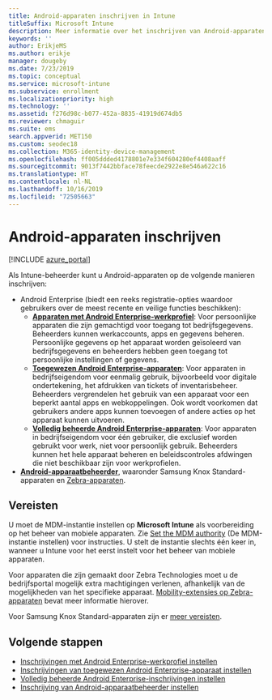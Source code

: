 ```yaml
---
title: Android-apparaten inschrijven in Intune
titleSuffix: Microsoft Intune
description: Meer informatie over het inschrijven van Android-apparaten in Intune.
keywords: ''
author: ErikjeMS
ms.author: erikje
manager: dougeby
ms.date: 7/23/2019
ms.topic: conceptual
ms.service: microsoft-intune
ms.subservice: enrollment
ms.localizationpriority: high
ms.technology: ''
ms.assetid: f276d98c-b077-452a-8835-41919d674db5
ms.reviewer: chmaguir
ms.suite: ems
search.appverid: MET150
ms.custom: seodec18
ms.collection: M365-identity-device-management
ms.openlocfilehash: ff005ddded4178801e7e334f604280ef4408aaff
ms.sourcegitcommit: 9013f7442bbface78feecde2922e8e546a622c16
ms.translationtype: HT
ms.contentlocale: nl-NL
ms.lasthandoff: 10/16/2019
ms.locfileid: "72505663"
---
```

# <a name="enroll-android-devices"></a>Android-apparaten inschrijven

[!INCLUDE [azure_portal](../includes/azure_portal.md)]

Als Intune-beheerder kunt u Android-apparaten op de volgende manieren inschrijven:
- Android Enterprise (biedt een reeks registratie-opties waardoor gebruikers over de meest recente en veilige functies beschikken):
    - [**Apparaten met Android Enterprise-werkprofiel**](android-work-profile-enroll.md): Voor persoonlijke apparaten die zijn gemachtigd voor toegang tot bedrijfsgegevens. Beheerders kunnen werkaccounts, apps en gegevens beheren. Persoonlijke gegevens op het apparaat worden geïsoleerd van bedrijfsgegevens en beheerders hebben geen toegang tot persoonlijke instellingen of gegevens. 
    - [**Toegewezen Android Enterprise-apparaten**](android-kiosk-enroll.md): Voor apparaten in bedrijfseigendom voor eenmalig gebruik, bijvoorbeeld voor digitale ondertekening, het afdrukken van tickets of inventarisbeheer. Beheerders vergrendelen het gebruik van een apparaat voor een beperkt aantal apps en webkoppelingen. Ook wordt voorkomen dat gebruikers andere apps kunnen toevoegen of andere acties op het apparaat kunnen uitvoeren.
    - [**Volledig beheerde Android Enterprise-apparaten**](android-fully-managed-enroll.md): Voor apparaten in bedrijfseigendom voor één gebruiker, die exclusief worden gebruikt voor werk, niet voor persoonlijk gebruik. Beheerders kunnen het hele apparaat beheren en beleidscontroles afdwingen die niet beschikbaar zijn voor werkprofielen. 
- [**Android-apparaatbeheerder**](android-enroll-device-administrator.md), waaronder Samsung Knox Standard-apparaten en [Zebra-apparaten](../configuration/android-zebra-mx-overview.md). 

## <a name="prerequisites"></a>Vereisten

U moet de MDM-instantie instellen op **Microsoft Intune** als voorbereiding op het beheer van mobiele apparaten. Zie [Set the MDM authority](../fundamentals/mdm-authority-set.md) (De MDM-instantie instellen) voor instructies. U stelt de instantie slechts één keer in, wanneer u Intune voor het eerst instelt voor het beheer van mobiele apparaten.

Voor apparaten die zijn gemaakt door Zebra Technologies moet u de bedrijfsportal mogelijk extra machtigingen verlenen, afhankelijk van de mogelijkheden van het specifieke apparaat. [Mobility-extensies op Zebra-apparaten](../configuration/android-zebra-mx-overview.md) bevat meer informatie hierover.

Voor Samsung Knox Standard-apparaten zijn er [meer vereisten](android-samsung-knox-mobile-enroll.md).

## <a name="next-steps"></a>Volgende stappen

- [Inschrijvingen met Android Enterprise-werkprofiel instellen](android-work-profile-enroll.md)
- [Inschrijvingen van toegewezen Android Enterprise-apparaat instellen](android-kiosk-enroll.md)
- [Volledig beheerde Android Enterprise-inschrijvingen instellen](android-fully-managed-enroll.md)
- [Inschrijving van Android-apparaatbeheerder instellen](android-enroll-device-administrator.md)

